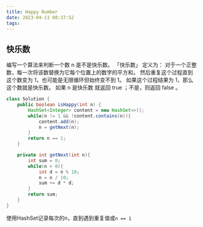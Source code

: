 ```yaml
---
title: Happy Number
date: 2023-04-11 08:37:52
tags:
---
```


## 快乐数
编写一个算法来判断一个数 n 是不是快乐数。
「快乐数」 定义为：
对于一个正整数，每一次将该数替换为它每个位置上的数字的平方和。
然后重复这个过程直到这个数变为 1，也可能是无限循环但始终变不到 1。
如果这个过程结果为 1，那么这个数就是快乐数。
如果 n 是快乐数 就返回 true ；不是，则返回 false 。
```java
class Solution {
    public boolean isHappy(int n) {
        HashSet<Integer> content = new HashSet<>();
        while(n != 1 && !content.contains(n)){
            content.add(n);
            n = getNext(n);
        }
        return n == 1;
    }

    private int getNext(int n){
        int sum = 0;
        while(n > 0){
            int d = n % 10;
            n = n / 10;
            sum += d * d;
        }
        return sum;
    }
}
```
使用HashSet记录每次的n，直到遇到重复值或`n == 1`